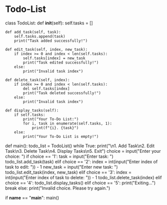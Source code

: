 # Todo-List
class TodoList:
    def __init__(self):
        self.tasks = []

    def add_task(self, task):
        self.tasks.append(task)
        print("Task added successfully!")

    def edit_task(self, index, new_task):
        if index >= 0 and index < len(self.tasks):
            self.tasks[index] = new_task
            print("Task edited successfully!")
        else:
            print("Invalid task index")

    def delete_task(self, index):
        if index >= 0 and index < len(self.tasks):
            del self.tasks[index]
            print("Task deleted successfully!")
        else:
            print("Invalid task index")

    def display_tasks(self):
        if self.tasks:
            print("Your To-Do List:")
            for i, task in enumerate(self.tasks, 1):
                print(f"{i}. {task}")
        else:
            print("Your To-Do List is empty!")

def main():
    todo_list = TodoList()
    while True:
        print("\n1. Add Task\n2. Edit Task\n3. Delete Task\n4. Display Tasks\n5. Exit")
        choice = input("Enter your choice: ")
        if choice == '1':
            task = input("Enter task: ")
            todo_list.add_task(task)
        elif choice == '2':
            index = int(input("Enter index of task to edit: ")) - 1
            new_task = input("Enter new task: ")
            todo_list.edit_task(index, new_task)
        elif choice == '3':
            index = int(input("Enter index of task to delete: ")) - 1
            todo_list.delete_task(index)
        elif choice == '4':
            todo_list.display_tasks()
        elif choice == '5':
            print("Exiting...")
            break
        else:
            print("Invalid choice. Please try again.")

if __name__ == "__main__":
    main()
